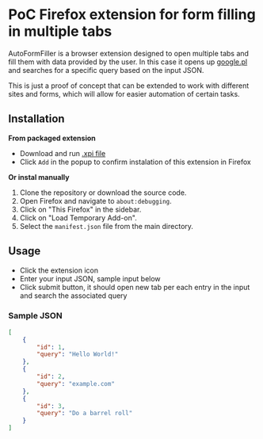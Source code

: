 # PoC Firefox extension for form filling in multiple tabs

AutoFormFiller is a browser extension designed to open multiple tabs and fill them with data provided by the user. In this case it opens up [google.pl](https://www.google.pl/) and searches for a specific query based on the input JSON.

This is just a proof of concept that can be extended to work with different sites and forms, which will allow for easier automation of certain tasks. 

## Installation

**From packaged extension**

- Download and run [.xpi file](https://github.com/TheKiromen/AutoFormFiller/blob/main/release/af581f92510a4d28a03c-1.0.xpi)
- Click `Add` in the popup to confirm instalation of this extension in Firefox

**Or instal manually**

1. Clone the repository or download the source code.
2. Open Firefox and navigate to `about:debugging`.
3. Click on "This Firefox" in the sidebar.
4. Click on "Load Temporary Add-on".
5. Select the `manifest.json` file from the main directory.

## Usage

- Click the extension icon
- Enter your input JSON, sample input below
- Click submit button, it should open new tab per each entry in the input and search the associated query

### Sample JSON
```json
[
    {
        "id": 1,
        "query": "Hello World!"
    },
    {
        "id": 2,
        "query": "example.com"
    },
    {
        "id": 3,
        "query": "Do a barrel roll"
    }
]

